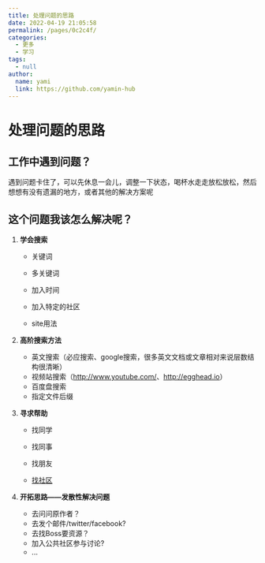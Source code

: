 ```yaml
---
title: 处理问题的思路
date: 2022-04-19 21:05:58
permalink: /pages/0c2c4f/
categories: 
  - 更多
  - 学习
tags: 
  - null
author: 
  name: yami
  link: https://github.com/yamin-hub
---
```


# 处理问题的思路



## 工作中遇到问题？

遇到问题卡住了，可以先休息一会儿，调整一下状态，喝杯水走走放松放松，然后想想有没有遗漏的地方，或者其他的解决方案呢



## 这个问题我该怎么解决呢？

1. **学会搜索**
    * 关键词

    * 多关键词

    * 加入时间

    * 加入特定的社区

    * site用法


2. **高阶搜索方法**
    * 英文搜索（必应搜索、google搜索，很多英文文档或文章相对来说层数结构很清晰）
    * 视频站搜索（<http://www.youtube.com/>、<http://egghead.io>）
    * 百度盘搜索
    * 指定文件后缀

3. **寻求帮助**
    * 找同学

    * 找同事

    * 找朋友

    * [找社区](https://xugaoyi.com/pages/2e9ba3fa6e1ed0e9/#社区类)


4. **开拓思路——发散性解决问题**
    * 去问问原作者？
    * 去发个邮件/twitter/facebook?
    * 去找Boss要资源？
    * 加入公共社区参与讨论?
    * ...















